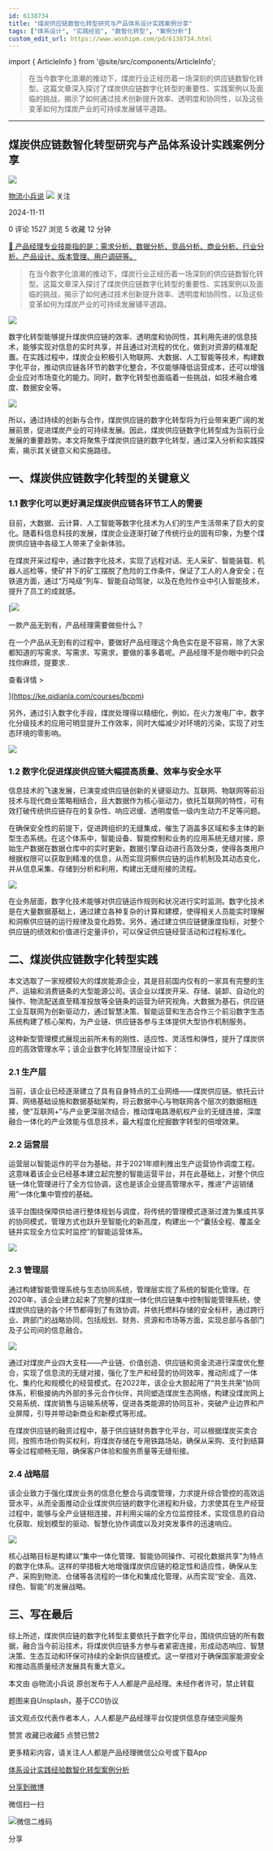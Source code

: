 ```yaml
---
id: 6138734
title: "煤炭供应链数智化转型研究与产品体系设计实践案例分享"
tags: ["体系设计", "实践经验", "数智化转型", "案例分析"]
custom_edit_url: https://www.woshipm.com/pd/6138734.html
---
```

import { ArticleInfo } from '@site/src/components/ArticleInfo';

<ArticleInfo
    author="物流小兵说"
    authorLink="https://www.woshipm.com/u/658093"
    published="2024-11-11"
    views={1527}
    comments={0}
    collects={5}
/>

> 在当今数字化浪潮的推动下，煤炭行业正经历着一场深刻的供应链数智化转型。这篇文章深入探讨了煤炭供应链数字化转型的重要性、实践案例以及面临的挑战，揭示了如何通过技术创新提升效率、透明度和协同性，以及这些变革如何为煤炭产业的可持续发展铺平道路。

---

## 煤炭供应链数智化转型研究与产品体系设计实践案例分享

[![](https://static.woshipm.com/view/woshipm_api_def_20241230105723_1637.jpg?imageView2/1/w/72/h/72/q/100)](https://www.woshipm.com/u/658093)

[物流小兵说](https://www.woshipm.com/u/658093) ![](https://static.woshipm.com/tag/1101_1@2x.png) 关注

2024-11-11

0 评论 1527 浏览 5 收藏 12 分钟

[🔗 产品经理专业技能指的是：需求分析、数据分析、竞品分析、商业分析、行业分析、产品设计、版本管理、用户调研等。](https://ke.qidianla.com/courses/90pm)

> 在当今数字化浪潮的推动下，煤炭行业正经历着一场深刻的供应链数智化转型。这篇文章深入探讨了煤炭供应链数字化转型的重要性、实践案例以及面临的挑战，揭示了如何通过技术创新提升效率、透明度和协同性，以及这些变革如何为煤炭产业的可持续发展铺平道路。

![](https://image.woshipm.com/2023/04/13/cc6b4f5c-d9df-11ed-bd5e-00163e0b5ff3.jpg)

数字化转型能够提升煤炭供应链的效率、透明度和协同性，其利用先进的信息技术，能够实现对信息的实时共享，并且通过对流程的优化，做到对资源的精准配置。在实践过程中，煤炭企业积极引入物联网、大数据、人工智能等技术，构建数字化平台，推动供应链各环节的数字化整合，不仅能够降低运营成本，还可以增强企业应对市场变化的能力。同时，数字化转型也面临着一些挑战，如技术融合难度、数据安全等。

![](https://image.woshipm.com/2024/11/09/a9dd5074-9e92-11ef-9e12-00163e0b5ff3.png)

所以，通过持续的创新与合作，煤炭供应链的数字化转型将为行业带来更广阔的发展前景，促进煤炭产业的可持续发展。因此，煤炭供应链数字化转型成为当前行业发展的重要趋势。本文将聚焦于煤炭供应链的数字化转型，通过深入分析和实践探索，揭示其关键意义和实施路径。

## 一、煤炭供应链数字化转型的关键意义

### 1.1 数字化可以更好满足煤炭供应链各环节工人的需要

目前，大数据、云计算、人工智能等数字化技术为人们的生产生活带来了巨大的变化。随着科信息科技的发展，煤炭企业逐渐打破了传统行业的固有印象，为整个煤炭供应链中各级工人带来了全新体验。

在煤炭开采过程中，通过数字化技术，实现了远程对话、无人采矿、智能装载、机器人巡检等，使矿井下的矿工摆脱了危险的工作条件，保证了工人的人身安全；在铁道方面，通过“万吨级”列车、智能自动驾驶，以及在危险作业中引入智能技术，提升了员工的成就感。

[![](https://image.woshipm.com/2023/08/02/58dc678c-30e3-11ee-88e7-00163e0b5ff3.png)

一款产品无到有，产品经理需要做些什么？

在一个产品从无到有的过程中，要做好产品经理这个角色实在是不容易，除了大家都知道的写需求、写需求、写需求，要做的事多着呢。产品经理不是你眼中的只会找你麻烦，提要求..

查看详情 >

](https://ke.qidianla.com/courses/bcpm)

另外，通过引入数字化手段，煤炭处理得以精细化，例如，在火力发电厂中，数字化分级技术的应用可明显提升工作效率，同时大幅减少对环境的污染，实现了对生态环境的零影响。

![](https://image.woshipm.com/2024/11/09/d054d3a8-9e92-11ef-baf4-00163e0b5ff3.png)

### 1.2 数字化促进煤炭供应链大幅提高质量、效率与安全水平

信息技术的飞速发展，已演变成供应链创新的关键驱动力。互联网、物联网等前沿技术与现代商业策略相结合，且大数据作为核心驱动力，依托互联网的特性，可有效打破传统供应链存在的复杂性、响应迟缓、透明度低一级内生动力不足等问题。

在确保安全性的前提下，促进跨组织的无缝集成，催生了涵盖多区域和多主体的新型生态系统。在这个体系中，智能设备、智能控制和业务的应用系统无缝对接，原始生产数据在数据仓库中的实时更新，数据引擎自动进行高效分类，使得各类用户根据权限可以获取到精准的信息，从而实现洞察供应链的运作机制及其动态变化，并从信息采集、存储到分析和利用，构建出无缝衔接的流程。

![](https://image.woshipm.com/2024/11/09/f0c07dae-9e92-11ef-84c2-00163e0b5ff3.png)

在业务层面，数字化技术能够对供应链运作规则和状况进行实时监测。数字化技术是在大量数据基础上，通过建立各种复杂的计算和建模，使得相关人员能实时理解和洞察供应链的运行规律及变化趋势。另外，通过建立供应链健康度指标，对整个供应链的绩效和价值进行定量评价，可以保证供应链经营活动和过程标准化。

## 二、煤炭供应链数字化转型实践

本文选取了一家规模较大的煤炭能源企业，其是目前国内仅有的一家具有完整的生产、运输和消费链条的大型能源公司。该企业以煤炭开采、存储、装卸、自动化的操作、物流配送直至精准投放等全链条的运营为研究视角，大数据为基石，供应链工业互联网为创新驱动力，通过智慧决策、智能运营和生态合作三个前沿数字生态系统构建了核心架构，为产业链、供应链各参与主体提供大型协作机制服务。

这种新型管理模式展现出前所未有的刚性、适应性、灵活性和弹性，提升了煤炭供应的高效管理水平；该企业数字化转型顶层设计如下：

### 2.1 生产层

当前，该企业已经逐渐建立了具有自身特点的工业网络——煤炭供应链。依托云计算、网络基础设施和数据基础架构，将云数据中心与物联网各个层次的数据相连接，使“互联网+”与产业更深层次结合，推动煤电路港航权产业的无缝连接，深度融合一体化的产业效能与信息技术，最大程度化挖掘数字转型的倍增效果。

### 2.2 运营层

运营层以智能运作的平台为基础，并于2021年顺利推出生产运营协作调度工程。这意味着该企业已经基本建立起完整的智能运营平台，并在此基础上，对整个供应链一体化管理进行了全方位协调，这也是该企业提高管理水平，推进“产运销储用”一体化集中管控的基础。

该平台围绕保障供给进行整体规划与调度，将传统的管理模式逐渐过渡为集成共享的协同模式，管理方式也跃升至智能化的新高度，构建出一个“囊括全程、覆盖全链并实现全方位实时监控”的智能运营体系。

![](https://image.woshipm.com/2024/11/09/46e9e21a-9e93-11ef-84c2-00163e0b5ff3.png)

### 2.3 管理层

通过构建智能管理系统与生态协同系统，管理层实现了系统的智能化管理。在2020年，该企业建立起来了完整的煤炭一体化供应链集中控制智能管理系统，使煤炭供应链的各个环节都得到了有效协调，并依托燃料存储的安全标杆，通过跨行业、跨部门的战略协同，包括规划、财务、资源和市场等方面，实现总部与各部门及子公司间的信息融合。

![](https://image.woshipm.com/2024/11/09/5ac52d62-9e93-11ef-8c74-00163e0b5ff3.png)

通过对煤炭产业四大支柱——产业链、价值创造、供应链和资金流进行深度优化整合，实现了信息流的无缝对接，强化了生产和经营的协同效率，推动形成了一体化、集约化和规模化的经营模式。在2022年，该企业大胆起用了“共生共荣”协同体系，积极接纳内外部的多元合作伙伴，共同塑造煤炭生态网络，构建没煤炭网上交易系统、煤炭销售与运输系统等，促进各类能源的协同互补，突破产业边界和产业屏障，引导并带动新商业和新模式等形成。

在煤炭供应链的融资过程中，基于供应链财务数字化平台，可以根据煤炭买卖合同，按照市场价购买权利，将煤炭存储在专用铁路场站，确保从采购、支付到结算等全过程顺畅无阻，确保客户体验和服务质量等无缝衔接。

### 2.4 战略层

该企业致力于强化煤炭业务的信息化整合与调度管理，力求提升综合管控的高效运营水平，从而全面推动企业煤炭供应链的数字化进程和升级，力求使其在生产经营过程中，能够与全产业链相连接，并利用尖端的全方位监控技术，实现信息的自动化获取、规划模型的驱动、智慧化协作调度以及对突发事件的迅速响应。

![](https://image.woshipm.com/2024/11/09/712f2b20-9e93-11ef-baf4-00163e0b5ff3.png)

核心战略目标是构建以“集中一体化管理、智能协同操作、可视化数据共享”为特点的数字化体系。这样的举措极大地增强煤炭供应链的稳定性和适应性，确保从生产、采购到物流、仓储等各流程的一体化和集成化管理，从而实现“安全、高效、绿色、智能”的发展战略。

## 三、写在最后

综上所述，煤炭供应链的数字化转型主要依托于数字化平台，围绕供应链的所有数据，融合当今前沿技术，将煤炭供应链多方参与者紧密连接，形成动态响应、智慧决策、生态互动和环保可持续的全新供应链模式。这一举措对于确保国家能源安全和推动高质量经济发展具有重大意义。

本文由 @物流小兵说 原创发布于人人都是产品经理。未经作者许可，禁止转载

题图来自Unsplash，基于CC0协议

该文观点仅代表作者本人，人人都是产品经理平台仅提供信息存储空间服务

赞赏 收藏已收藏5 点赞已赞2

更多精彩内容，请关注人人都是产品经理微信公众号或下载App

[体系设计](https://www.woshipm.com/tag/%e4%bd%93%e7%b3%bb%e8%ae%be%e8%ae%a1)[实践经验](https://www.woshipm.com/tag/%e5%ae%9e%e8%b7%b5%e7%bb%8f%e9%aa%8c)[数智化转型](https://www.woshipm.com/tag/%e6%95%b0%e6%99%ba%e5%8c%96%e8%bd%ac%e5%9e%8b)[案例分析](https://www.woshipm.com/tag/%e6%a1%88%e4%be%8b%e5%88%86%e6%9e%90)

[分享到微博](https://service.weibo.com/share/share.php?appkey=2775287854&title=煤炭供应链数智化转型研究与产品体系设计实践案例分享&url=https://www.woshipm.com/pd/6138734.html&pic=https://image.woshipm.com/2023/04/13/cc6b4f5c-d9df-11ed-bd5e-00163e0b5ff3.jpg)

微信扫一扫

![微信二维码](https://api.pwmqr.com/qrcode/create/?url=https://www.woshipm.com/pd/6138734.html)

分享